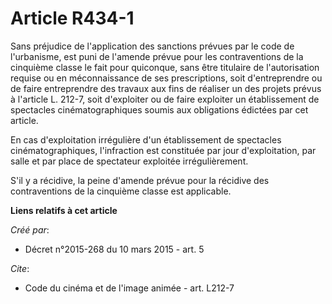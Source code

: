# Article R434-1

Sans préjudice de l'application des sanctions prévues par le code de l'urbanisme, est puni de l'amende prévue pour les
contraventions de la cinquième classe le fait pour quiconque, sans être titulaire de l'autorisation requise ou en
méconnaissance de ses prescriptions, soit d'entreprendre ou de faire entreprendre des travaux aux fins de réaliser un des
projets prévus à l'article L. 212-7, soit d'exploiter ou de faire exploiter un établissement de spectacles cinématographiques
soumis aux obligations édictées par cet article. 

En cas d'exploitation irrégulière d'un établissement de spectacles cinématographiques, l'infraction est constituée par jour
d'exploitation, par salle et par place de spectateur exploitée irrégulièrement. 

S'il y a récidive, la peine d'amende prévue pour la récidive des contraventions de la cinquième classe est applicable.

**Liens relatifs à cet article**

_Créé par_:

  - Décret n°2015-268 du 10 mars 2015 - art. 5

_Cite_:

  - Code du cinéma et de l'image animée - art. L212-7
